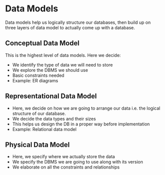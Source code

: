 # Data Models

Data models help us logically structure our databases, then build up on three
layers of data model to actually come up with a database.

## Conceptual Data Model

This is the highest level of data models. Here we decide:

- We identify the type of data we will need to store
- We explore the DBMS we should use
- Basic constraints needed
- Example: ER diagrams

## Representational Data Model

- Here, we decide on how we are going to arrange our data i.e. the logical
structure of our database.
- We decide the data types and their sizes
- This helps us design the DB in a proper way before implementation
- Example: Relational data model

## Physical Data Model

- Here, we specify where we actually store the data
- We specify the DBMS we are going to use along with its version
- We elaborate on all the constraints and relationships
